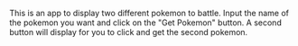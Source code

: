 This is an app to display two different pokemon to battle. Input the name of the pokemon you want and click on the "Get Pokemon" button. A second button will display for you to click and get the second pokemon.

